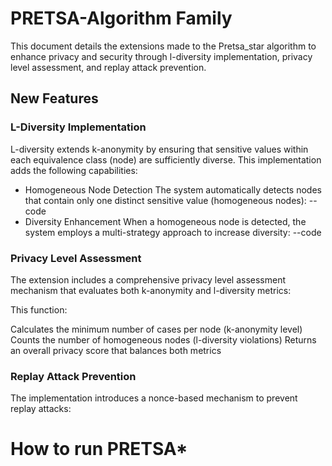 # PRETSA-Algorithm Family
This document details the extensions made to the Pretsa_star algorithm to enhance privacy and security through l-diversity implementation, privacy level assessment, and replay attack prevention.

## New Features
### L-Diversity Implementation
L-diversity extends k-anonymity by ensuring that sensitive values within each equivalence class (node) are sufficiently diverse. This implementation adds the following capabilities:
- Homogeneous Node Detection
The system automatically detects nodes that contain only one distinct sensitive value (homogeneous nodes):
      --code
- Diversity Enhancement
When a homogeneous node is detected, the system employs a multi-strategy approach to increase diversity:
      --code

### Privacy Level Assessment
The extension includes a comprehensive privacy level assessment mechanism that evaluates both k-anonymity and l-diversity metrics:

This function:

Calculates the minimum number of cases per node (k-anonymity level)
Counts the number of homogeneous nodes (l-diversity violations)
Returns an overall privacy score that balances both metrics

### Replay Attack Prevention
The implementation introduces a nonce-based mechanism to prevent replay attacks:


# How to run PRETSA*
